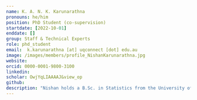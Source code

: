 ```yaml
---
name: K. A. N. K. Karunarathna
pronouns: he/him
position: PhD Student (co-supervision)
startdate: [2022-10-01]
enddate: []
group: Staff & Technical Experts
role: phd_student
email:  k.karunarathna [at] uqconnect [dot] edu.au
image: /images/members/profile_NishanKarunarathna.jpg
website:
orcid: 0000-0001-9800-3100
linkedin:
scholar: OwjYqLIAAAAJ&view_op
github: 
description: "Nishan holds a B.Sc. in Statistics from the University of Sri Jayewardenepura (Sri Lanka) and M.Sc. and M.Phil. degrees in Applied Statistics from the University of Peradeniya (Sri Lanka). He is a Ph.D. student at The University of Queensland, working on multivariate forecasting modelling frameworks to predict changes in population dynamics, biological communities and ecological interactions. His principal advisor is [Dr Nicholas Clark](https://about.uq.edu.au/experts/15140), his associate advisors are [Prof. Ricardo Soares Magalhães](https://about.uq.edu.au/experts/1991), [Prof. Wenbiao Hu](https://www.qut.edu.au/about/our-people/academic-profiles/w2.hu), [Dr Francis Hui](https://francishui.netlify.app/), and Konstans."
---
```

